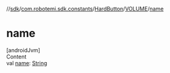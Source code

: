 //[sdk](../../../../index.md)/[com.robotemi.sdk.constants](../../index.md)/[HardButton](../index.md)/[VOLUME](index.md)/[name](name.md)



# name  
[androidJvm]  
Content  
val [name](name.md): [String](https://kotlinlang.org/api/latest/jvm/stdlib/kotlin/-string/index.html)  



